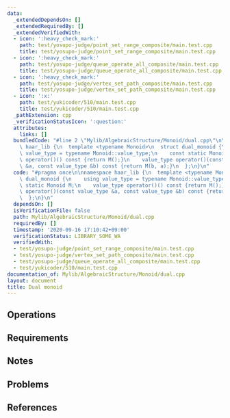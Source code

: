 ```yaml
---
data:
  _extendedDependsOn: []
  _extendedRequiredBy: []
  _extendedVerifiedWith:
  - icon: ':heavy_check_mark:'
    path: test/yosupo-judge/point_set_range_composite/main.test.cpp
    title: test/yosupo-judge/point_set_range_composite/main.test.cpp
  - icon: ':heavy_check_mark:'
    path: test/yosupo-judge/queue_operate_all_composite/main.test.cpp
    title: test/yosupo-judge/queue_operate_all_composite/main.test.cpp
  - icon: ':heavy_check_mark:'
    path: test/yosupo-judge/vertex_set_path_composite/main.test.cpp
    title: test/yosupo-judge/vertex_set_path_composite/main.test.cpp
  - icon: ':x:'
    path: test/yukicoder/510/main.test.cpp
    title: test/yukicoder/510/main.test.cpp
  _pathExtension: cpp
  _verificationStatusIcon: ':question:'
  attributes:
    links: []
  bundledCode: "#line 2 \"Mylib/AlgebraicStructure/Monoid/dual.cpp\"\n\nnamespace\
    \ haar_lib {\n  template <typename Monoid>\n  struct dual_monoid {\n    using\
    \ value_type = typename Monoid::value_type;\n    const static Monoid M;\n    value_type\
    \ operator()() const {return M();}\n    value_type operator()(const value_type\
    \ &a, const value_type &b) const {return M(b, a);}\n  };\n}\n"
  code: "#pragma once\n\nnamespace haar_lib {\n  template <typename Monoid>\n  struct\
    \ dual_monoid {\n    using value_type = typename Monoid::value_type;\n    const\
    \ static Monoid M;\n    value_type operator()() const {return M();}\n    value_type\
    \ operator()(const value_type &a, const value_type &b) const {return M(b, a);}\n\
    \  };\n}\n"
  dependsOn: []
  isVerificationFile: false
  path: Mylib/AlgebraicStructure/Monoid/dual.cpp
  requiredBy: []
  timestamp: '2020-09-16 17:10:42+09:00'
  verificationStatus: LIBRARY_SOME_WA
  verifiedWith:
  - test/yosupo-judge/point_set_range_composite/main.test.cpp
  - test/yosupo-judge/vertex_set_path_composite/main.test.cpp
  - test/yosupo-judge/queue_operate_all_composite/main.test.cpp
  - test/yukicoder/510/main.test.cpp
documentation_of: Mylib/AlgebraicStructure/Monoid/dual.cpp
layout: document
title: Dual monoid
---
```


## Operations

## Requirements

## Notes

## Problems

## References
